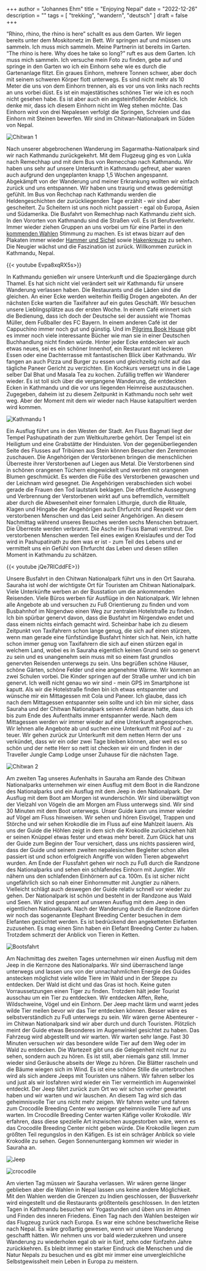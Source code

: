 +++
author = "Johannes Ehm"
title = "Enjoying Nepal"
date = "2022-12-26"
description = ""
tags = [
	"trekking",
	"wandern",
	"deutsch"
]
draft = false
+++

“Rhino, rhino, the rhino is here” schallt es aus dem Garten. Wir liegen bereits unter dem Moskitonetz im Bett. Wir springen auf und müssen uns sammeln. Ich muss mich sammeln. Meine Partnerin ist bereits im Garten. “The rhino is here. Why does he take so long?” ruft es aus dem Garten. Ich muss mich sammeln. Ich versuche mein Foto zu finden, gebe auf und springe in den Garten wo ich ein Einhorn sehe wie es durch die Gartenanlage flitzt. Ein graues Einhorn, mehrere Tonnen schwer, aber doch mit seinem schweren Körper flott unterwegs. Es sind nicht mehr als 10 Meter die uns von dem Einhorn trennen, als es vor uns von links nach rechts an uns vorbei düst. Es ist ein majestätisches schönes Tier wie ich es noch nicht gesehen habe. Es ist aber auch ein angsteinflößender Anblick. Ich denke mir, dass ich diesem Einhorn nicht im Weg stehen möchte. Das Einhorn wird von drei Nepalesen verfolgt die Springen, Schreien und das Einhorn mit Steinen bewerfen. Wir sind im Chitwan-Nationalpark im Süden von Nepal. 

![Chitwan 1](./chitwan.jpg)

Nach unserer abgebrochenen Wanderung im Sagarmatha-Nationalpark sind wir nach Kathmandu zurückgekehrt. Mit dem Flugzeug ging es von Lukla nach Remechhap und mit dem Bus von Remecchap nach Kathmandu. Wir haben uns sehr auf unsere Unterkunft in Kathmandu gefreut, aber waren auch aufgrund den ungeplanten knapp 1,5 Wochen angespannt. Abgekämpft von der Wanderung und meiner Erkrankung wollten wir einfach zurück und uns entspannen. Wir haben uns traurig und etwas gedemütigt gefühlt. Im Bus von Rechchap nach Kathmandu werden die Heldengeschichten der zurückliegenden Tage erzählt - wir sind aber gescheitert. Zu Scheitern ist uns noch nicht passiert - egal ob Europa, Asien und Südamerika. Die Busfahrt von Remechhap nach Kathmandu zieht sich. In den Vororten von Kathmandu sind die Straßen voll. Es ist Berufsverkehr. Immer wieder ziehen Gruppen an uns vorbei um für eine Partei in den [kommenden Wahlen](https://www.tagesschau.de/ausland/asien/wahlen-nepal-parlament-101.html) Stimmung zu machen. Es ist etwas bizarr auf den Plakaten immer wieder [Hammer und Sichel](https://de.wikipedia.org/wiki/Nepalesische_Kommunistische_Partei) sowie [Hakenkreuze](https://de.wikipedia.org/wiki/Swastika) zu sehen. Die Neugier wächst und die Faszination ist zurück. Willkommen zurück in Kathmandu, Nepal.

{{< youtube Evpa8xqRX5s>}}

In Kathmandu genießen wir unsere Unterkunft und die Spaziergänge durch Thamel. Es hat sich nicht viel verändert seit wir Kathmandu für unsere Wanderung verlassen haben. Die Restaurants und die Läden sind die gleichen. An einer Ecke werden weiterhin fleißig Drogen angeboten. An der nächsten Ecke warten die Taxifahrer auf ein gutes Geschäft. Wir besuchen unsere Lieblingsplätze aus der ersten Woche. In einem Café erinnert sich die Bedienung, dass ich doch der Deutsche sei der aussieht wie Thomas Müller, dem Fußballer des FC Bayern. In einem anderen Café ist der Cappuchino immer noch gut und günstig. Und im [Pilgrims Book House](https://www.pilgrimsonlineshop.com/) gibt es immer noch viele interessante Bücher wie man sie in einer Deutschen Buchhandlung nicht finden würde. Hinter jeder Ecke entdecken wir auch etwas neues, sei es ein schöner Innenhof, ein Restaurant mit leckeren Essen oder eine Dachterrasse mit fantastischen Blick über Kathmandu. Wir fangen an auch Pizza und Burger zu essen und gleichzeitig nicht auf das tägliche Paneer Gericht zu verzichten. Ein Kochkurs versetzt uns in die Lage selber Dal Bhat und Masala Tea zu kochen. Zufällig treffen wir Wanderer wieder. Es ist toll sich über die vergangene Wanderung, die entdeckten Ecken in Kathmandu und die vor uns liegenden Heimreise auszutauschen. Zugegeben, daheim ist zu diesem Zeitpunkt in Kathmandu noch sehr weit weg. Aber der Moment mit dem wir wieder nach Hause katapultiert werden wird kommen.

![Kathmandu 1](./aussicht.jpg)

Ein Ausflug führt uns in den Westen der Stadt. Am Fluss Bagmati liegt der Tempel Pashupatinath der zum Weltkulturerbe gehört. Der Tempel ist ein Heiligtum und eine Grabstätte der Hinduisten. Von der gegenüberliegenden Seite des Flusses auf Tribünen aus Stein können Besucher den Zeremonien zuschauen. Die Angehörigen der Verstorbenen bringen die menschlichen Überreste ihrer Verstorbenen auf Liegen aus Metal. Die Verstorbenen sind in schönen orangenen Tüchern eingewickelt und werden mit orangenen Blumen geschmückt. Es werden die Füße des Verstorbenen gewaschen und der Leichnam wird gesegnet. Die Angehörigen verabschieden sich wobei gerade die Frauen den Tod lautstark beklagen. Die öffentliche Aussegnung und Verbrennung der Verstorbenen wirkt auf uns befremdlich, vermittelt aber durch die Abwesenheit einer formalen Lithurgie, durch die Rituale, Klagen und Hingabe der Angehörigen auch Ehrfurcht und Respekt vor dem verstorbenen Menschen und das Leid seiner Angehörigen. An diesem Nachmittag während unseres Besuches werden sechs Menschen betrauert. Die Überreste werden verbrannt. Die Asche im Fluss Bamati verstreut. Die verstorbenen Menschen werden Teil eines ewigen Kreislaufes und der Tod wird in Pashupatinath zu dem was er ist - zum Teil des Lebens und er vermittelt uns ein Gefühl von Ehrfurcht das Leben und diesen stillen Moment in Kathmandu zu schätzen.

{{< youtube jQe7RICddFE>}}

Unsere Busfahrt in den Chitwan Nationalpark führt uns in den Ort Sauraha. Sauraha ist wohl der wichtigste Ort für Touristen am Chitwan Nationalpark. Viele Unterkünfte werben an der Busstation um die ankommenden Reisenden. Viele Büros werben für Ausflüge in den Nationalpark. Wir lehnen alle Angebote ab und versuchen zu Fuß Orientierung zu finden und vom Busbahnhof im Nirgendwo einen Weg zur zentralen Hotelstraße zu finden. Ich bin spürbar genervt davon, dass die Busfahrt im Nirgendwo endet und dass einem nichts einfach gemacht wird. Scheinbar habe ich zu diesem Zeitpunkt von Taxifahrern schon lange genug, die sich auf einen stürzen, wenn man gerade eine fünfstündige Busfahrt hinter sich hat. Nein, ich hatte schon immer genug von Taxifahrern die sich auf einen stürzen egal in welchem Land, wobei es in Sauraha eigentlich keinen Grund sein so genervt zu sein und es unangenehm sein muss mit so einem fast grundlos genervten Reisenden unterwegs zu sein. Uns begrüßen schöne Häuser, schöne Gärten, schöne Felder und eine angenehme Wärme. Wir kommen an zwei Schulen vorbei. Die Kinder springen auf der Straße umher und ich bin genervt. Ich weiß nicht genau wo wir sind - mein GPS im Smartphone ist kaputt. Als wir die Hotelstraße finden bin ich etwas entspannter und wünsche mir ein Mittagessen mit Cola und Paneer. Ich glaube, dass ich nach dem Mittagessen entspannter sein sollte und ich bin mir sicher, dass Sauraha und der Chitwan Nationalpark seinen Anteil daran hatte, dass ich bis zum Ende des Aufenthalts immer entspannter werde. Nach dem Mittagessen werden wir immer wieder auf eine Unterkunft angesprochen. Wir lehnen alle Angebote ab und suchen eine Unterkunft mit Pool auf - zu teuer. Wir gehen zurück zur Unterkunft mit dem netten Herrn der uns verkündet, dass wir ein oder zwei Tage bleiben können, aber weil es so schön und der nette Herr so nett ist checken wir ein und finden in der Traveller Jungle Camp Lodge unser Zuhause für die nächsten Tage.

![Chitwan 2](./sauraha.jpg)

Am zweiten Tag unseres Aufenhalts in Sauraha am Rande des Chitwan Nationalparks unternehmen wir einen Ausflug mit dem Boot in die Randzone des Nationalparks und ein Ausflug mit dem Jeep in den Nationalpark. Der Ausflug mit dem Boot am Morgen ist wunderschön. Wir sind überwältigt von der Vielzahl von Vögeln die am Morgen am Fluss unterwegs sind. Wir sind 30 Minuten mit dem Boot unterwegs. Unser Guide kann uns immer wieder auf Vögel am Fluss hinweisen. Wir sehen und hören Eisvögel, Trappen und Störche und wir sehen Krokodile die im Fluss auf eine Mahlzeit lauern. Als uns der Guide die Höhlen zeigt in dem sich die Krokodile zurückziehen hält er seinen Knüppel etwas fester und etwas mehr bereit. Zum Glück hat uns der Guide zum Beginn der Tour versichert, dass uns nichts passieren wird, dass der Guide und seinem zweiten nepalesischen Begleiter schon alles passiert ist und schon erfolgreich Angriffe von wilden Tieren abgewehrt wurden. Am Ende der Flussfahrt gehen wir noch zu Fuß durch die Randzone des Nationalparks und sehen ein schlafendes Einhorn mit Jungtier. Wir nähern uns den schlafenden Einhörnern auf ca. 100m. Es ist sicher nicht ungefährlich sich so nah einer Einhornmutter mit Jungtier zu nähern. Vielleicht schlägt auch deswegen der Guide relativ schnell vor wieder zu gehen. Der Nationalpark ist schön und besteht in der Randzone aus Wald und Seen. Wir sind gespannt auf unseren Ausflug mit dem Jeep in den eigentlichen Nationalpark. Nach der Wanderung durch die Randzone dürfen wir noch das sogenannte Elephant Breeding Center besuchen in dem Elefanten gezüchtet werden. Es ist bedrückend den angeketteten Elefanten zuzusehen. Es mag einen Sinn haben ein Elefant Breeding Center zu haben. Trotzdem schmerzt der Anblick von Tieren in Ketten.

![Bootsfahrt](./bootsfahrt.jpg)

Am Nachmittag des zweiten Tages unternehmen wir einen Ausflug mit dem Jeep in die Kernzone des Nationalparks. Wir sind überraschend lange unterwegs und lassen uns von der unnachahmlichen Energie des Guides anstecken möglichst viele wilde Tiere im Wald und in der Steppe zu entdecken. Der Wald ist dicht und das Gras ist hoch. Keine guten Vorraussetzungen einen Tiger zu finden. Trotzdem hält jeder Tourist ausschau um ein Tier zu entdecken. Wir entdecken Affen, Rehe, Wildschweine, Vögel und ein Einhorn. Der Jeep macht lärm und warnt jedes wilde Tier meilen bevor wir das Tier entdecken können. Besser wäre es selbstverständlich zu Fuß unterwegs zu sein. Wir wären gerne Abenteurer - im Chitwan Nationalpark sind wir aber durch und durch Touristen. Plötzlich meint der Guide etwas Besonderes im Augenwinkel gesichtet zu haben. Das Fahrzeug wird abgestellt und wir warten. Wir warten sehr lange. Fast 30 Minuten versuchen wir das besondere wilde Tier auf dem Weg oder im Wald zu entdecken. Die Wartezeit gibt uns die Gelegenheit nicht nur zu sehen, sondern auch zu hören. Es ist still, aber niemals ganz still. Immer wieder sind Geräusche abseits der Wege zu hören. Die Blätter rascheln und die Bäume wiegen sich im Wind. Es ist eine schöne Stille die unterbrochen wird als sich andere Jeeps mit Touristen uns nähern. Wir fahren selber los und just als wir losfahren wird wieder ein Tier vermeintlich im Augenwinkel entdeckt. Der Jeep fährt zurück zum Ort wo wir schon vorher gewartet haben und wir warten und wir lauschen. An diesem Tag wird sich das geheimnisvolle Tier uns nicht mehr zeigen. Wir fahren weiter und fahren zum Crocodile Breeding Center wo weniger geheimnisvolle Tiere auf uns warten. Im Crocodile Breeding Center warten Käfige voller Krokodile. Wir erfahren, dass diese spezielle Art inzwischen ausgestorben wäre, wenn es das Crocodile Breeding Center nicht geben würde. Die Krokodile liegen zum größten Teil regungslos in den Käfigen. Es ist ein schräger Anblick so viele Krokodile zu sehen. Gegen Sonnenuntergang kommen wir wieder in Sauraha an.

![Jeep](./jeep.jpg)

![crocodile](./crocodile.jpg)

Am vierten Tag müssen wir Sauraha verlassen. Wir wären gerne länger geblieben aber die Wahlen in Nepal lassen uns keine andere Möglichkeit. Mit den Wahlen werden die Grenzen zu Indien geschlossen, der Busverkehr wird eingestellt und die Restaurants größtenteils geschlossen. In den letzten Tagen in Kathmandu besuchen wir Yogastunden und üben uns im Atmen und Finden des inneren Friedens. Einen Tag nach den Wahlen besteigen wir das Flugzeug zurück nach Europa. Es war eine schöne beschwerliche Reise nach Nepal. Es wäre großartig gewesen, wenn wir unsere Wanderung geschafft hätten. Wir nehmen uns vor bald wiederzukehren und unsere Wanderung zu wiederholen egal ob wir in fünf, zehn oder fünfzehn Jahre zurückkehren. Es bleibt immer ein starker Eindruck die Menschen und die Natur Nepals zu besuchen und es gibt mir immer eine unvergleichliche Selbstgewissheit mein Leben in Europa zu meistern.